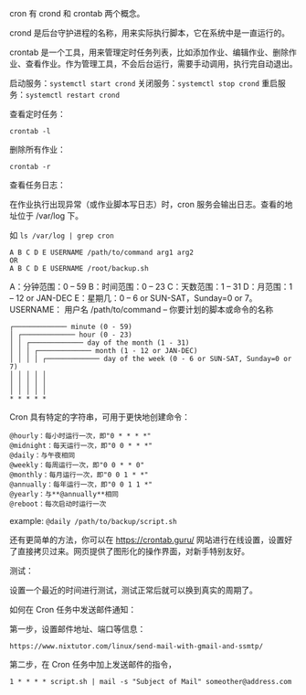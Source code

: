 cron 有 crond 和 crontab 两个概念。

crond 是后台守护进程的名称，用来实际执行脚本，它在系统中是一直运行的。

crontab 是一个工具，用来管理定时任务列表，比如添加作业、编辑作业、删除作业、查看作业。作为管理工具，不会后台运行，需要手动调用，执行完自动退出。

启动服务：`systemctl start crond`
关闭服务：`systemctl stop crond`
重启服务：`systemctl restart crond`

查看定时任务：

`crontab -l`

删除所有作业：

`crontab -r`

查看任务日志：

在作业执行出现异常（或作业脚本写日志）时，cron 服务会输出日志。查看的地址位于 /var/log 下。

如 `ls /var/log | grep cron`

```
A B C D E USERNAME /path/to/command arg1 arg2
OR
A B C D E USERNAME /root/backup.sh
```

A：分钟范围：0 – 59
B：时间范围：0 – 23
C：天数范围：1 – 31
D：月范围：1 – 12 or JAN-DEC
E：星期几：0 – 6 or SUN-SAT，Sunday=0 or 7。
USERNAME： 用户名
/path/to/command – 你要计划的脚本或命令的名称

```
┌───────────── minute (0 - 59)
│ ┌───────────── hour (0 - 23)
│ │ ┌───────────── day of the month (1 - 31)
│ │ │ ┌───────────── month (1 - 12 or JAN-DEC)
│ │ │ │ ┌───────────── day of the week (0 - 6 or SUN-SAT, Sunday=0 or 7)
│ │ │ │ │
│ │ │ │ │
│ │ │ │ │
* * * * *
```

Cron 具有特定的字符串，可用于更快地创建命令：

```
@hourly：每小时运行一次，即"0 * * * *"
@midnight：每天运行一次，即"0 0 * * *"
@daily：与午夜相同
@weekly：每周运行一次，即"0 0 * * 0"
@monthly：每月运行一次，即"0 0 1 * *"
@annually：每年运行一次，即"0 0 1 1 *"
@yearly：与**@annually**相同
@reboot：每次启动时运行一次
```

example: `@daily /path/to/backup/script.sh`

还有更简单的方法，你可以在 https://crontab.guru/ 网站进行在线设置，设置好了直接拷贝过来。网页提供了图形化的操作界面，对新手特别友好。

测试：

设置一个最近的时间进行测试，测试正常后就可以换到真实的周期了。

如何在 Cron 任务中发送邮件通知：

第一步，设置邮件地址、端口等信息：

`https://www.nixtutor.com/linux/send-mail-with-gmail-and-ssmtp/`

第二步，在 Cron 任务中加上发送邮件的指令，

`1 * * * * script.sh | mail -s "Subject of Mail" someother@address.com`
